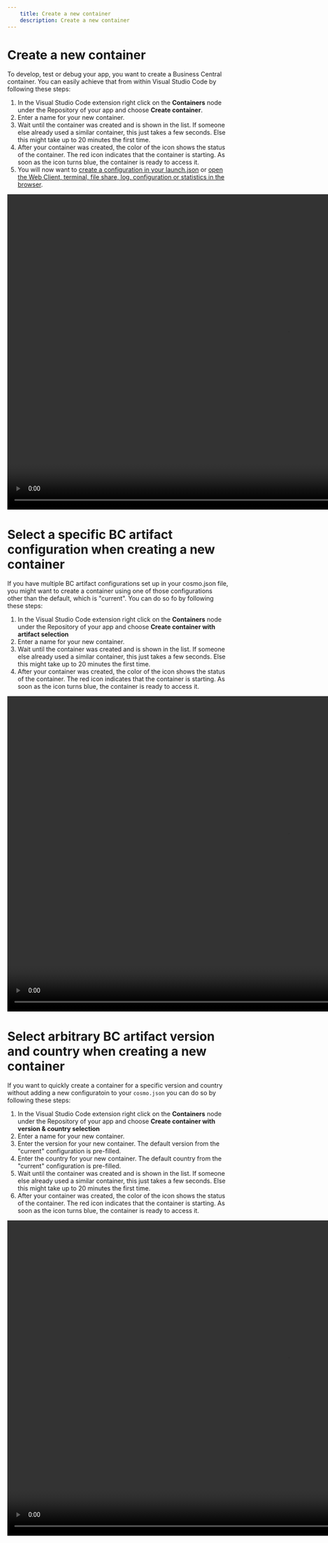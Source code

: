 ```yaml
---
    title: Create a new container
    description: Create a new container
---
```


# Create a new container

To develop, test or debug your app, you want to create a Business Central container. You can easily achieve that from within Visual Studio Code by following these steps:

1. In the Visual Studio Code extension right click on the **Containers** node under the Repository of your app and choose **Create container**.
1. Enter a name for your new container.
1. Wait until the container was created and is shown in the list. If someone else already used a similar container, this just takes a few seconds. Else this might take up to 20 minutes the first time.
1. After your container was created, the color of the icon shows the status of the container. The red icon indicates that the container is starting. As soon as the icon turns blue, the container is ready to access it.
1. You will now want to [create a configuration in your launch.json](create-launch-json.md) or [open the Web Client, terminal, file share, log, configuration or statistics in the browser](open-container.md).

<video width="1280px" height="720px" controls>
  <source src="../media/create-container.mp4" type="video/mp4">
  Your browser does not support the video tag.
</video>

# Select a specific BC artifact configuration when creating a new container

If you have multiple BC artifact configurations set up in your cosmo.json file, you might want to create a container using one of those configurations other than the default, which is "current". You can do so fo by following these steps:

1. In the Visual Studio Code extension right click on the **Containers** node under the Repository of your app and choose  **Create container with artifact selection**
1. Enter a name for your new container.
1. Wait until the container was created and is shown in the list. If someone else already used a similar container, this just takes a few seconds. Else this might take up to 20 minutes the first time.
1. After your container was created, the color of the icon shows the status of the container. The red icon indicates that the container is starting. As soon as the icon turns blue, the container is ready to access it.

<video width="1280px" height="720px" controls>
  <source src="../media/vsc-extension-create-container-artifact.mp4" type="video/mp4">
  Your browser does not support the video tag.
</video>

# Select arbitrary BC artifact version and country when creating a new container

If you want to quickly create a container for a specific version and country without adding a new configuratoin to your `cosmo.json` you can do so by following these steps:

1. In the Visual Studio Code extension right click on the **Containers** node under the Repository of your app and choose  **Create container with version & country selection**
1. Enter a name for your new container.
1. Enter the version for your new container. The default version from the "current" configuration is pre-filled.
1. Enter the country for your new container. The default country from the "current" configuration is pre-filled.
1. Wait until the container was created and is shown in the list. If someone else already used a similar container, this just takes a few seconds. Else this might take up to 20 minutes the first time.
1. After your container was created, the color of the icon shows the status of the container. The red icon indicates that the container is starting. As soon as the icon turns blue, the container is ready to access it.

<video width="1280px" height="720px" controls>
  <source src="../media/vsc-extension-create-container-version.mp4" type="video/mp4">
  Your browser does not support the video tag.
</video>
